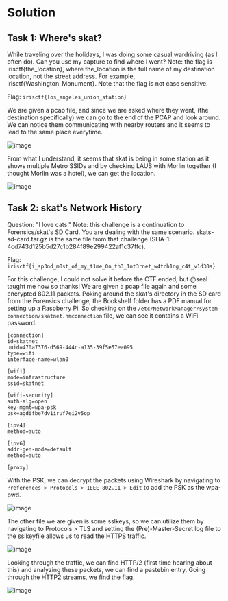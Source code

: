 # Solution
## Task 1: Where's skat?
While traveling over the holidays, I was doing some casual wardriving (as I often do). Can you use my capture to find where I went? Note: the flag is irisctf{the_location}, where the_location is the full name of my destination location, not the street address. For example, irisctf{Washington_Monument}. Note that the flag is not case sensitive.

Flag: `irisctf{los_angeles_union_station}`

We are given a pcap file, and since we are asked where they went, (the destination specifically) we can go to the end of the PCAP and look around. 
We can notice them communicating with nearby routers and it seems to lead to the same place everytime.

![image](https://github.com/warlocksmurf/ctftime-writeups/assets/121353711/26b20a78-c1fd-49fe-bb3d-04d5c0cc1cb8)

From what I understand, it seems that skat is being in some station as it shows multiple Metro SSIDs and by checking LAUS with Morlin together (I thought Morlin was a hotel), we can get the location.

![image](https://github.com/warlocksmurf/ctftime-writeups/assets/121353711/909b75c1-7607-4289-8684-3204db5c5fd4)

## Task 2: skat's Network History
Question: "I love cats." Note: this challenge is a continuation to Forensics/skat's SD Card. You are dealing with the same scenario. skats-sd-card.tar.gz is the same file from that challenge (SHA-1: 4cd743d125b5d27c1b284f89e299422af1c37ffc).

Flag: `irisctf{i_sp3nd_m0st_of_my_t1me_0n_th3_1nt3rnet_w4tch1ng_c4t_v1d30s}`

For this challenge, I could not solve it before the CTF ended, but @seal taught me how so thanks! We are given a pcap file again and some encrypted 802.11 packets. Poking around the skat's directory in the SD card from the Forensics challenge, the Bookshelf folder has a PDF manual for setting up a Raspberry Pi. So checking on the `/etc/NetworkManager/system-connection/skatnet.nmconnection` file, we can see it contains a WiFi password.

```
[connection]
id=skatnet
uuid=470a7376-d569-444c-a135-39f5e57ea095
type=wifi
interface-name=wlan0

[wifi]
mode=infrastructure
ssid=skatnet

[wifi-security]
auth-alg=open
key-mgmt=wpa-psk
psk=agdifbe7dv1iruf7ei2v5op

[ipv4]
method=auto

[ipv6]
addr-gen-mode=default
method=auto

[proxy]
```

With the PSK, we can decrypt the packets using Wireshark by navigating to `Preferences > Protocols > IEEE 802.11 > Edit` to add the PSK as the wpa-pwd.

![image](https://github.com/warlocksmurf/ctftime-writeups/assets/121353711/d104bc85-6755-43d1-bf31-748e8f9387b9)

The other file we are given is some sslkeys, so we can utilize them by navigating to Protocols > TLS and setting the (Pre)-Master-Secret log file to the sslkeyfile allows us to read the HTTPS traffic.

![image](https://github.com/warlocksmurf/ctftime-writeups/assets/121353711/70706240-3ede-42a9-b61b-8de9cb532214)

Looking through the traffic, we can find HTTP/2 (first time hearing about this) and analyzing these packets, we can find a pastebin entry. Going through the HTTP2 streams, we find the flag.

![image](https://github.com/warlocksmurf/ctftime-writeups/assets/121353711/b099cd64-d735-4dc5-9424-05cb9756af1e)
